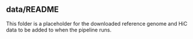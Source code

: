 ## data/README

This folder is a placeholder for the downloaded reference genome and HiC data to be added to when the pipeline runs.
